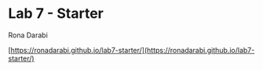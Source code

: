 # Lab 7 - Starter
Rona Darabi 

[https://ronadarabi.github.io/lab7-starter/](https://ronadarabi.github.io/lab7-starter/)

